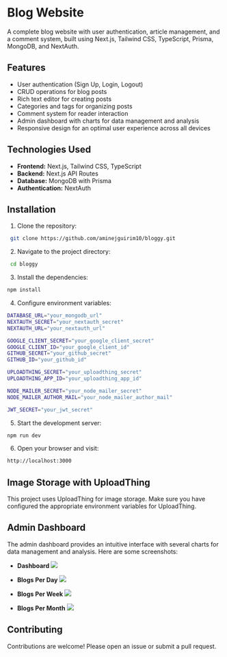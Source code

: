 # Blog Website

A complete blog website with user authentication, article management, and a comment system, built using Next.js, Tailwind CSS, TypeScript, Prisma, MongoDB, and NextAuth.

## Features

- User authentication (Sign Up, Login, Logout)
- CRUD operations for blog posts
- Rich text editor for creating posts
- Categories and tags for organizing posts
- Comment system for reader interaction
- Admin dashboard with charts for data management and analysis
- Responsive design for an optimal user experience across all devices

## Technologies Used

- **Frontend:** Next.js, Tailwind CSS, TypeScript
- **Backend:** Next.js API Routes
- **Database:** MongoDB with Prisma
- **Authentication:** NextAuth

## Installation

1. Clone the repository:

```bash
 git clone https://github.com/aminejguirim10/bloggy.git
```

2. Navigate to the project directory:

```bash
 cd bloggy
```

3. Install the dependencies:

```bash
npm install
```

4. Configure environment variables:

```bash
DATABASE_URL="your_mongodb_url"
NEXTAUTH_SECRET="your_nextauth_secret"
NEXTAUTH_URL="your_nextauth_url"

GOOGLE_CLIENT_SECRET="your_google_client_secret"
GOOGLE_CLIENT_ID="your_google_client_id"
GITHUB_SECRET="your_github_secret"
GITHUB_ID="your_github_id"

UPLOADTHING_SECRET="your_uploadthing_secret"
UPLOADTHING_APP_ID="your_uploadthing_app_id"

NODE_MAILER_SECRET="your_node_mailer_secret"
NODE_MAILER_AUTHOR_MAIL="your_node_mailer_author_mail"

JWT_SECRET="your_jwt_secret"
```

5. Start the development server:

```bash
npm run dev
```

6. Open your browser and visit:

```bash
http://localhost:3000
```

## Image Storage with UploadThing

This project uses UploadThing for image storage. Make sure you have configured the appropriate environment variables for UploadThing.

## Admin Dashboard

The admin dashboard provides an intuitive interface with several charts for data management and analysis. Here are some screenshots:

- **Dashboard**
  ![](https://bloggy-amine.vercel.app/adminDashboard.png)

- **Blogs Per Day**
  ![](https://bloggy-amine.vercel.app/chartsPerDay.png)

- **Blogs Per Week**
  ![](https://bloggy-amine.vercel.app/chartsPerWeek.png)

- **Blogs Per Month**
  ![](https://bloggy-amine.vercel.app/chartsPerMonth.png)

## Contributing

Contributions are welcome! Please open an issue or submit a pull request.
